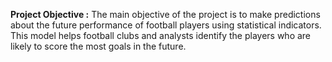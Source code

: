 **Project Objective :**
The main objective of the project is to make predictions about the future performance of football players using statistical indicators. This model helps football clubs and analysts identify the players who are likely to score the most goals in the future.
